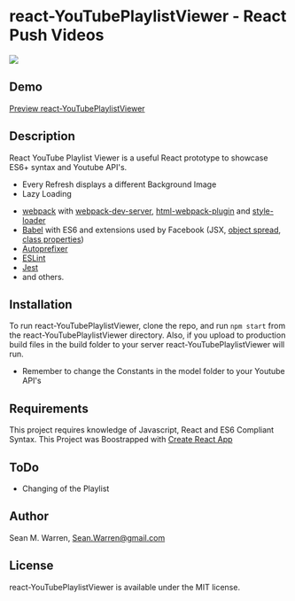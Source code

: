 # react-YouTubePlaylistViewer - React Push Videos
<img src="http://i.imgur.com/Rk8Pf1x.jpg">


## Demo
[Preview react-YouTubePlaylistViewer](http://mildfun.com/PlaylistViewer/)



## Description
React YouTube Playlist Viewer is a useful React prototype to showcase ES6+ syntax and Youtube API's. 

- Every Refresh displays a different Background Image
- Lazy Loading
* [webpack](https://webpack.github.io/) with [webpack-dev-server](https://github.com/webpack/webpack-dev-server), [html-webpack-plugin](https://github.com/ampedandwired/html-webpack-plugin) and [style-loader](https://github.com/webpack/style-loader)
* [Babel](http://babeljs.io/) with ES6 and extensions used by Facebook (JSX, [object spread](https://github.com/sebmarkbage/ecmascript-rest-spread/commits/master), [class properties](https://github.com/jeffmo/es-class-public-fields))
* [Autoprefixer](https://github.com/postcss/autoprefixer)
* [ESLint](http://eslint.org/)
* [Jest](http://facebook.github.io/jest)
* and others.


## Installation  

To run react-YouTubePlaylistViewer, clone the repo, and run `npm start` from the react-YouTubePlaylistViewer directory. Also, if you upload to production build files in the build folder to your server react-YouTubePlaylistViewer will run.

- Remember to change the Constants in the model folder to your Youtube API's

## Requirements

This project requires knowledge of Javascript, React and ES6 Compliant Syntax.
This Project was Boostrapped with [Create React App](https://github.com/facebookincubator/create-react-app)


## ToDo

- Changing of the Playlist

## Author

Sean M. Warren, Sean.Warren@gmail.com

## License

react-YouTubePlaylistViewer is available under the MIT license.
